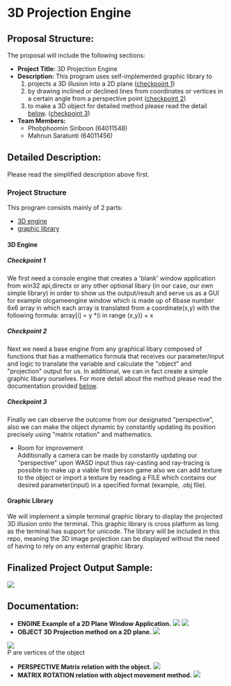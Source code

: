 # 3D Projection Engine

## Proposal Structure:
The proposal will include the following sections:
* **Project Title:** 3D Projection Engine 
* **Description:** This program uses self-implemented graphic library to
  1. projects a 3D illusion into a 2D plane ([checkpoint 1](#checkpoint-1))
  2. by drawing inclined or declined lines from  coordinates or vertices in a certain angle from a perspective point ([checkpoint 2](#checkpoint-2))
  3. to make a 3D object for detailed method please read the detail [below](#detailed-description). ([checkpoint 3](#checkpoint-3))
* **Team Members:** 
  * Phobphoomin Siriboon (64011548)
  * Mahnun Saratunti (64011456)


## Detailed Description:

Please read the simplified description above first.

### Project Structure

This program consists mainly of 2 parts:
* [3D engine](#3d-engine)
* [graphic library](#graphic-library)

#### 3D Engine

##### Checkpoint 1
We first need a console engine that creates a 'blank' window application from win32 api,directx or any other optional libary (in our case, our own simple library) in order to show us the output/result and serve us as a GUI for example olcgameengine window which is made up of 6base number 6x6 array in which each array is translated from a coordinate(x,y) with the following formula: 
array[i] = y *(i in range (x,y)) + x 

##### Checkpoint 2

Next we need a base engine from any graphical libary composed of functions that has a mathematics formula that receives our parameter/input and logic to translate the variable and calculate the "object" and  "projection" output for us. In additional, we can in fact create a simple graphic libary ourselves. For more detail about the method please read the documentation provided [below](#documentation).

##### Checkpoint 3

Finally we can observe the outcome from our designated "perspective", also we can make the object dynamic by constantly updating its position precisely using "matrix rotation" and mathematics.
* Room for improvement \
Additionally a camera can be made by constantly updating our "perspective" upon WASD input thus ray-casting and ray-tracing is possible to make up a viable first person game also we can add texture to the object or import a texture by reading a FILE which contains our desired parameter(input) in a specified format (example, .obj file).

#### Graphic Library

We will implement a simple terminal graphic library to display the projected 3D illusion onto the terminal. This graphic library is cross platform  as long as the terminal has support for unicode. The library will be included in this repo, meaning the 3D image projection can be displayed without the need of having to rely on any external graphic library. 

## Finalized Project Output Sample:
![](images/final.jpg)

## Documentation:
* **ENGINE Example of a 2D Plane Window Application.** 
![](images/2dgameengineexample.png)
![](images/p2.png)
* **OBJECT 3D Projection method on a 2D plane.**
![](images/3dprojection.png)

![](images/perspective.png)  \
P are vertices of the object
* **PERSPECTIVE Matrix relation with the object.**
![](images/objectandperspective%20relation.png)
*  **MATRIX ROTATION relation with object movement method.**
![](images/matrix%20rotation.jpg)





 



